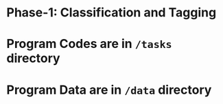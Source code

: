 # Phase-1: Classification and Tagging

# Program Codes are in `/tasks` directory

# Program Data are in `/data` directory